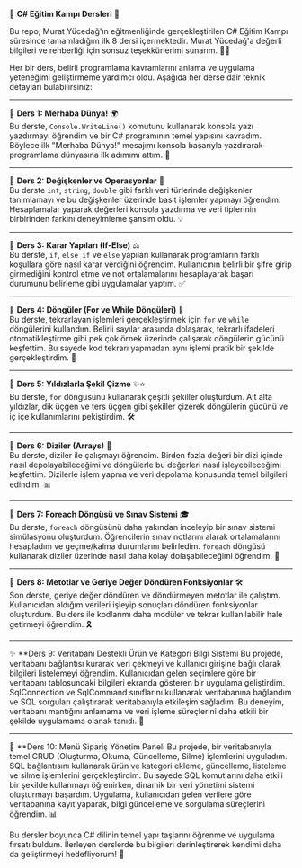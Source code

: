 🚀 **C# Eğitim Kampı Dersleri** 🚀

Bu repo, Murat Yücedağ'ın eğitmenliğinde gerçekleştirilen C# Eğitim Kampı süresince tamamladığım ilk 8 dersi içermektedir. Murat Yücedağ'a değerli bilgileri ve rehberliği için sonsuz teşekkürlerimi sunarım. 🙏✨

Her bir ders, belirli programlama kavramlarını anlama ve uygulama yeteneğimi geliştirmeme yardımcı oldu. Aşağıda her derse dair teknik detayları bulabilirsiniz:

---

📍 **Ders 1: Merhaba Dünya!** 🌍  
Bu derste, `Console.WriteLine()` komutunu kullanarak konsola yazı yazdırmayı öğrendim ve bir C# programının temel yapısını kavradım. Böylece ilk "Merhaba Dünya!" mesajımı konsola başarıyla yazdırarak programlama dünyasına ilk adımımı attım. 🌟

---

📍 **Ders 2: Değişkenler ve Operasyonlar** 🔢  
Bu derste `int`, `string`, `double` gibi farklı veri türlerinde değişkenler tanımlamayı ve bu değişkenler üzerinde basit işlemler yapmayı öğrendim. Hesaplamalar yaparak değerleri konsola yazdırma ve veri tiplerinin birbirinden farkını deneyimleme şansım oldu. 💡

---

📍 **Ders 3: Karar Yapıları (If-Else)** ⚖️  
Bu derste, `if`, `else if` ve `else` yapıları kullanarak programların farklı koşullara göre nasıl karar verdiğini öğrendim. Kullanıcının belirli bir şifre girip girmediğini kontrol etme ve not ortalamalarını hesaplayarak başarı durumunu belirleme gibi uygulamalar yaptım. ✅

---

📍 **Ders 4: Döngüler (For ve While Döngüleri)** 🔄  
Bu derste, tekrarlayan işlemleri gerçekleştirmek için `for` ve `while` döngülerini kullandım. Belirli sayılar arasında dolaşarak, tekrarlı ifadeleri otomatikleştirme gibi pek çok örnek üzerinde çalışarak döngülerin gücünü keşfettim. Bu sayede kod tekrarı yapmadan aynı işlemi pratik bir şekilde gerçekleştirdim. 🔁

---

📍 **Ders 5: Yıldızlarla Şekil Çizme** ✨⭐  
Bu derste, `for` döngüsünü kullanarak çeşitli şekiller oluşturdum. Alt alta yıldızlar, dik üçgen ve ters üçgen gibi şekiller çizerek döngülerin gücünü ve iç içe kullanımlarını pekiştirdim. 🛠️

---

📍 **Ders 6: Diziler (Arrays)** 🧩  
Bu derste, diziler ile çalışmayı öğrendim. Birden fazla değeri bir dizi içinde nasıl depolayabileceğimi ve döngülerle bu değerleri nasıl işleyebileceğimi keşfettim. Dizilerle işlem yapma ve veri depolama konusunda temel bilgileri edindim. 📊

---

📍 **Ders 7: Foreach Döngüsü ve Sınav Sistemi** 🎓  
Bu derste, `foreach` döngüsünü daha yakından inceleyip bir sınav sistemi simülasyonu oluşturdum. Öğrencilerin sınav notlarını alarak ortalamalarını hesapladım ve geçme/kalma durumlarını belirledim. `foreach` döngüsü kullanarak diziler üzerinde nasıl daha kolay dolaşabileceğimi öğrendim. 📝

---

📍 **Ders 8: Metotlar ve Geriye Değer Döndüren Fonksiyonlar** 🛠️  
Son derste, geriye değer döndüren ve döndürmeyen metotlar ile çalıştım. Kullanıcıdan aldığım verileri işleyip sonuçları döndüren fonksiyonlar oluşturdum. Bu ders ile kodlarımı daha modüler ve tekrar kullanılabilir hale getirmeyi öğrendim. 🎗️

---
✨ **Ders 9: Veritabanı Destekli Ürün ve Kategori Bilgi Sistemi
Bu projede, veritabanı bağlantısı kurarak veri çekmeyi ve kullanıcı girişine bağlı olarak bilgileri listelemeyi öğrendim. Kullanıcıdan gelen seçimlere göre bir veritabanı tablosundaki bilgileri ekranda gösteren bir uygulama geliştirdim. SqlConnection ve SqlCommand sınıflarını kullanarak veritabanına bağlandım ve SQL sorguları çalıştırarak veritabanıyla etkileşim sağladım. Bu deneyim, veritabanı mantığını anlamama ve veri işleme süreçlerini daha etkili bir şekilde uygulamama olanak tanıdı. 💾

---
📝 **Ders 10: Menü Sipariş Yönetim Paneli
Bu projede, bir veritabanıyla temel CRUD (Oluşturma, Okuma, Güncelleme, Silme) işlemlerini uyguladım. SQL bağlantısını kullanarak ürün ve kategori ekleme, güncelleme, listeleme ve silme işlemlerini gerçekleştirdim. Bu sayede SQL komutlarını daha etkili bir şekilde kullanmayı öğrenirken, dinamik bir veri yönetimi sistemi oluşturmayı başardım. Uygulama, kullanıcıdan gelen verilere göre veritabanına kayıt yaparak, bilgi güncelleme ve sorgulama süreçlerini öğrendim. 📊


Bu dersler boyunca C# dilinin temel yapı taşlarını öğrenme ve uygulama fırsatı buldum. İlerleyen derslerde bu bilgileri derinleştirerek kendimi daha da geliştirmeyi hedefliyorum! 🚀
